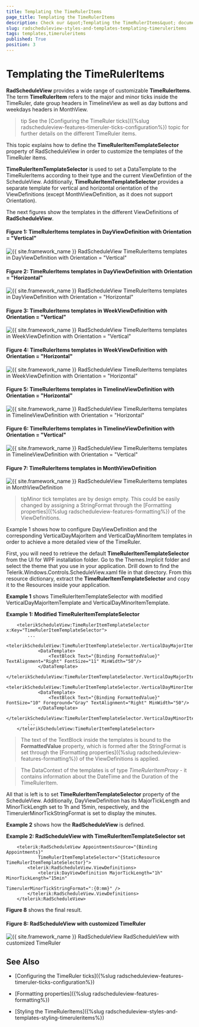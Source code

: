 ```yaml
---
title: Templating the TimeRulerItems
page_title: Templating the TimeRulerItems
description: Check our &quot;Templating the TimeRulerItems&quot; documentation article for the RadScheduleView {{ site.framework_name }} control.
slug: radscheduleview-styles-and-templates-templating-timeruleritems
tags: templates,timeruleritems
published: True
position: 3
---
```


# Templating the TimeRulerItems

__RadScheduleView__ provides a wide range of customizable __TimeRulerItems__. The term __TimeRulerItem__ refers to the major and minor ticks inside the TimeRuler, date group headers in TimelineView as well as day buttons and weekdays headers in MonthView.

>tip See the [Configuring the TimeRuler ticks]({%slug radscheduleview-features-timeruler-ticks-configuration%}) topic for further details on the different TimeRuler items.

This topic explains how to define the __TimeRulerItemTemplateSelector__ property of RadScheduleView in order to customize the templates of the TimeRuler items.

__TimeRulerItemTemplateSelector__ is used to set a DataTemplate to the TimeRulerItems according to their type and the current ViewDefintion of the ScheduleView. Additionally, __TimeRulerItemTemplateSelector__ provides a separate template for vertical and horizontal orientation of the ViewDefinitions (except MonthViewDefinition, as it does not support Orientation).

The next figures show the templates in the different ViewDefinitions of __RadScheduleView__.

#### __Figure 1: TimeRulerItems templates in DayViewDefinition with Orientation = "Vertical"__
![{{ site.framework_name }} RadScheduleView TimeRulerItems templates in DayViewDefinition with Orientation = "Vertical"](images/radscheduleview_templating_timeruleritems_01.png)

#### __Figure 2: TimeRulerItems templates in DayViewDefinition with Orientation = "Horizontal"__
![{{ site.framework_name }} RadScheduleView TimeRulerItems templates in DayViewDefinition with Orientation = "Horizontal"](images/radscheduleview_templating_timeruleritems_02.png)

#### __Figure 3: TimeRulerItems templates in WeekViewDefinition with Orientation = "Vertical"__
![{{ site.framework_name }} RadScheduleView TimeRulerItems templates in WeekViewDefinition with Orientation = "Vertical"](images/radscheduleview_templating_timeruleritems_03.png)

#### __Figure 4: TimeRulerItems templates in WeekViewDefinition with Orientation = "Horizontal"__
![{{ site.framework_name }} RadScheduleView TimeRulerItems templates in WeekViewDefinition with Orientation = "Horizontal"](images/radscheduleview_templating_timeruleritems_04.png)

#### __Figure 5: TimeRulerItems templates in TimelineViewDefinition with Orientation = "Horizontal"__
![{{ site.framework_name }} RadScheduleView TimeRulerItems templates in TimelineViewDefinition with Orientation = "Horizontal"](images/radscheduleview_templating_timeruleritems_05.png)

#### __Figure 6: TimeRulerItems templates in TimelineViewDefinition with Orientation = "Vertical"__
![{{ site.framework_name }} RadScheduleView TimeRulerItems templates in TimelineViewDefinition with Orientation = "Vertical"](images/radscheduleview_templating_timeruleritems_06.png)

#### __Figure 7: TimeRulerItems templates in MonthViewDefinition__
![{{ site.framework_name }} RadScheduleView TimeRulerItems templates in MonthViewDefinition](images/radscheduleview_templating_timeruleritems_07.png)

>tipMinor tick templates are by design empty. This could be easily changed by assigning a StringFormat through the [Formatting properties]({%slug radscheduleview-features-formatting%}) of the ViewDefinitions.

Example 1 shows how to configure DayViewDefinition and the corresponding VerticalDayMajorItem and VerticalDayMinorItem templates in order to achieve a more detailed view of the TimeRuler.

First, you will need to retrieve the default __TimeRulerItemTemplateSelector__ from the UI for WPF installation folder. Go to the Themes.Implicit folder and select the theme that you use in your application. Drill down to find the Telerik.Windows.Controls.ScheduleView.xaml file in that directory. From this resource dictionary, extract the __TimeRulerItemTemplateSelector__ and copy it to the Resources inside your application.

__Example 1__ shows TimeRulerItemTemplateSelector with modified VerticalDayMajorItemTemplate and VerticalDayMinorItemTemplate.

__Example 1: Modified TimeRulerItemTemplateSelector__

```XAML
	<telerikScheduleView:TimeRulerItemTemplateSelector x:Key="TimeRulerItemTemplateSelector">
		...    
		<telerikScheduleView:TimeRulerItemTemplateSelector.VerticalDayMajorItemTemplate>
			<DataTemplate>
				<TextBlock Text="{Binding FormattedValue}" TextAlignment="Right" FontSize="11" MinWidth="50"/>
			</DataTemplate>
		</telerikScheduleView:TimeRulerItemTemplateSelector.VerticalDayMajorItemTemplate>
		<telerikScheduleView:TimeRulerItemTemplateSelector.VerticalDayMinorItemTemplate>
			<DataTemplate>                
				<TextBlock Text="{Binding FormattedValue}" FontSize="10" Foreground="Gray" TextAlignment="Right" MinWidth="50"/>
			</DataTemplate>
		</telerikScheduleView:TimeRulerItemTemplateSelector.VerticalDayMinorItemTemplate>   
		...
	</telerikScheduleView:TimeRulerItemTemplateSelector>
```

>The text of the TextBlock inside the templates is bound to the __FormattedValue__ property, which is formed after the StringFormat is set through the [Formatting properties]({%slug radscheduleview-features-formatting%}) of the ViewDefinitions is applied.

>The DataContext of the templates is of type _TimeRulerItemProxy_ - it contains information about the DateTime and the Duration of the TimeRulerItem.

All that is left is to set __TimeRulerItemTemplateSelector__ property of the ScheduleView. Additionally, DayViewDefinition has its MajorTickLength and MinorTickLength set to 1h and 15min, respectively, and the TimerulerMinorTickStringFormat is set to display the minutes.

__Example 2__ shows how the __RadScheduleView__ is defined.

__Example 2: RadScheduleView with TimeRulerItemTemplateSelector set__

```XAML
	<telerik:RadScheduleView AppointmentsSource="{Binding Appointments}" 
            TimeRulerItemTemplateSelector="{StaticResource TimeRulerItemTemplateSelector}">
		<telerik:RadScheduleView.ViewDefinitions>
			<telerik:DayViewDefinition MajorTickLength="1h" MinorTickLength="15min" 
									   TimerulerMinorTickStringFormat=":{0:mm}" />            
		</telerik:RadScheduleView.ViewDefinitions>
	</telerik:RadScheduleView>   
```

__Figure 8__ shows the final result.

#### __Figure 8: RadScheduleView with customized TimeRuler__
![{{ site.framework_name }} RadScheduleView RadScheduleView with customized TimeRuler](images/radscheduleview_templating_timeruleritems_08.png)

## See Also

 * [Configuring the TimeRuler ticks]({%slug radscheduleview-features-timeruler-ticks-configuration%})

 * [Formatting properties]({%slug radscheduleview-features-formatting%})
 
 * [Styling the TimeRulerItems]({%slug radscheduleview-styles-and-templates-styling-timeruleritems%})
